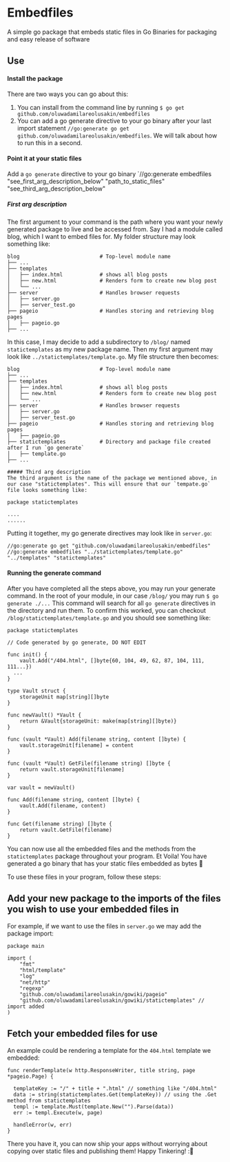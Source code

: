 # Embedfiles

A simple go package that embeds static files in Go Binaries for packaging and easy release of software

## Use
#### Install the package
There are two ways you can go about this:
1. You can install from the command line by running `$ go get github.com/oluwadamilareolusakin/embedfiles`
2. You can add a go generate directive to your go binary after your last import statement `//go:generate go get github.com/oluwadamilareolusakin/embedfiles`. We will talk about how to run this in a second.

#### Point it at your static files
Add a `go generate` directive to your go binary `//go:generate embedfiles "see_first_arg_description_below" "path_to_static_files" "see_third_arg_description_below"

##### First arg description
The first argument to your command is the path where you want your newly generated package to live and be accessed from. Say I had a module called blog, which I want to embed files for. My folder structure may look something like:
```
blog                          # Top-level module name
├── ...
├── templates                 
│   ├── index.html            # shows all blog posts
│   ├── new.html              # Renders form to create new blog post
│   └── ...
├── server                    # Handles browser requests
│   ├── server.go        
│   ├── server_test.go 
├── pageio                    # Handles storing and retrieving blog pages
│   ├── pageio.go
├── ...
```

In this case, I may decide to add a subdirectory to `/blog/` named `statictemplates` as my new package name. Then my first argument may look like `../statictemplates/template.go`. My file structure then becomes:

```
blog                          # Top-level module name
├── ...
├── templates                 
│   ├── index.html            # shows all blog posts
│   ├── new.html              # Renders form to create new blog post
│   └── ...
├── server                    # Handles browser requests
│   ├── server.go        
│   ├── server_test.go 
├── pageio                    # Handles storing and retrieving blog pages
│   ├── pageio.go
├── statictemplates           # Directory and package file created after I run `go generate`
│   ├── template.go
├── ...

##### Third arg description
The third argument is the name of the package we mentioned above, in our case "statictemplates". This will ensure that our `tempate.go` file looks something like:
```

```
package statictemplates

....
......
```
Putting it together, my go generate directives may look like in `server.go`: 
```
//go:generate go get "github.com/oluwadamilareolusakin/embedfiles"
//go:generate embedfiles "../statictemplates/template.go" "../templates" "statictemplates"
```

#### Running the generate command
After you have completed all the steps above, you may run your generate command. In the root of your module, in our case `/blog/` you may run `$ go generate ./...`
This command will search for all `go generate` directives in the directory and run them. To confirm this worked, you can checkout `/blog/statictemplates/template.go` and you should see something like:

```
package statictemplates

// Code generated by go generate, DO NOT EDIT

func init() {
	vault.Add("/404.html", []byte{60, 104, 49, 62, 87, 104, 111, 111...})
  ...
}

type Vault struct {
	storageUnit map[string][]byte
}

func newVault() *Vault {
	return &Vault{storageUnit: make(map[string][]byte)}
}

func (vault *Vault) Add(filename string, content []byte) {
	vault.storageUnit[filename] = content
}

func (vault *Vault) GetFile(filename string) []byte {
	return vault.storageUnit[filename]
}

var vault = newVault()

func Add(filename string, content []byte) {
	vault.Add(filename, content)
}

func Get(filename string) []byte {
	return vault.GetFile(filename)
}
```
You can now use all the embedded files and the methods from the `statictemplates` package throughout your program. Et Voila! You have generated a go binary that has your static files embedded as bytes 🎉

To use these files in your program, follow these steps:

## Add your new package to the imports of the files you wish to use your embedded files in

For example, if we want to use the files in `server.go` we may add the package import:
```
package main

import (
	"fmt"
	"html/template"
	"log"
	"net/http"
    "regexp"
	"github.com/oluwadamilareolusakin/gowiki/pageio"
	"github.com/oluwadamilareolusakin/gowiki/statictemplates" // import added
)
```
## Fetch your embedded files for use
An example could be rendering a template for the `404.html` template we embedded:

```
func renderTemplate(w http.ResponseWriter, title string, page *pageio.Page) {

  templateKey := "/" + title + ".html" // something like "/404.html"
  data := string(statictemplates.Get(templateKey)) // using the .Get method from statictemplates
  templ := template.Must(template.New("").Parse(data))
  err := templ.Execute(w, page)

  handleError(w, err)
}
```

There you have it, you can now ship your apps without worrying about copying over static files and publishing them! Happy Tinkering! :🚀 
